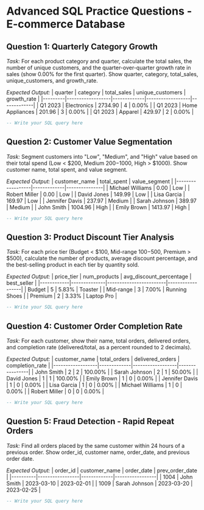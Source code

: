 # Advanced SQL Practice Questions - E-commerce Database

## Question 1: Quarterly Category Growth
*Task:* For each product category and quarter, calculate the total sales, the number of unique customers, and the quarter-over-quarter growth rate in sales (show 0.00% for the first quarter). Show quarter, category, total_sales, unique_customers, and growth_rate.

*Expected Output:*
| quarter | category         | total_sales | unique_customers | growth_rate |
|---------|------------------|-------------|------------------|-------------|
| Q1 2023 | Electronics      | 2734.90     | 4                | 0.00%       |
| Q1 2023 | Home Appliances  | 201.96      | 3                | 0.00%       |
| Q1 2023 | Apparel          | 429.97      | 2                | 0.00%       |

```sql
-- Write your SQL query here
```

## Question 2: Customer Value Segmentation
*Task:* Segment customers into "Low", "Medium", and "High" value based on their total spend (Low < $200, Medium $200-$1000, High > $1000). Show customer name, total spent, and value segment.

*Expected Output:*
| customer_name    | total_spent | value_segment |
|------------------|-------------|---------------|
| Michael Williams | 0.00        | Low           |
| Robert Miller    | 0.00        | Low           |
| David Jones      | 149.99      | Low           |
| Lisa Garcia      | 169.97      | Low           |
| Jennifer Davis   | 237.97      | Medium        |
| Sarah Johnson    | 389.97      | Medium        |
| John Smith       | 1004.96     | High          |
| Emily Brown      | 1413.97     | High          |

```sql
-- Write your SQL query here
```

## Question 3: Product Discount Tier Analysis
*Task:* For each price tier (Budget < $100, Mid-range $100-$500, Premium > $500), calculate the number of products, average discount percentage, and the best-selling product in each tier by quantity sold.

*Expected Output:*
| price_tier | num_products | avg_discount_percentage | best_seller      |
|------------|--------------|------------------------|------------------|
| Budget     | 5            | 5.83%                  | Toaster          |
| Mid-range  | 3            | 7.00%                  | Running Shoes    |
| Premium    | 2            | 3.33%                  | Laptop Pro       |

```sql
-- Write your SQL query here
```

## Question 4: Customer Order Completion Rate
*Task:* For each customer, show their name, total orders, delivered orders, and completion rate (delivered/total, as a percent rounded to 2 decimals).

*Expected Output:*
| customer_name    | total_orders | delivered_orders | completion_rate |
|------------------|-------------|------------------|----------------|
| John Smith       | 2           | 2                | 100.00%        |
| Sarah Johnson    | 2           | 1                | 50.00%         |
| David Jones      | 1           | 1                | 100.00%        |
| Emily Brown      | 1           | 0                | 0.00%          |
| Jennifer Davis   | 1           | 0                | 0.00%          |
| Lisa Garcia      | 1           | 0                | 0.00%          |
| Michael Williams | 1           | 0                | 0.00%          |
| Robert Miller    | 0           | 0                | 0.00%          |

```sql
-- Write your SQL query here
```

## Question 5: Fraud Detection - Rapid Repeat Orders
*Task:* Find all orders placed by the same customer within 24 hours of a previous order. Show order_id, customer name, order_date, and previous order date.

*Expected Output:*
| order_id | customer_name   | order_date  | prev_order_date |
|----------|-----------------|-------------|-----------------|
| 1004     | John Smith      | 2023-03-10  | 2023-02-01      |
| 1009     | Sarah Johnson   | 2023-03-20  | 2023-02-25      |

```sql
-- Write your SQL query here
```
